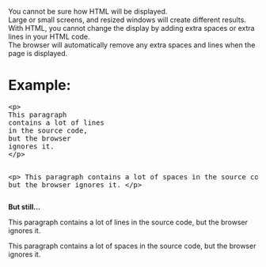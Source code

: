 You cannot be sure how HTML will be displayed.
<br>
Large or small screens, and resized windows will create different results.
<br>
With HTML, you cannot change the display by adding extra spaces or extra lines in your HTML code.
<br>
The browser will automatically remove any extra spaces and lines when the page is displayed.
<p></p>
<h1>Example:</h1>
<pre>
&lt;p&gt;
This paragraph
contains a lot of lines
in the source code,
but the browser
ignores it.
&lt;/p&gt;

&lt;p&gt;
This paragraph
contains         a lot of spaces
in the source         code,
but the        browser
ignores it.
&lt;/p&gt;
</pre>
<b>But still...</b>
<br>
<p>
This paragraph
contains a lot of lines
in the source code,
but the browser
ignores it.
</p>

<p>
This paragraph
contains         a lot of spaces
in the source         code,
but the        browser
ignores it.
</p>

